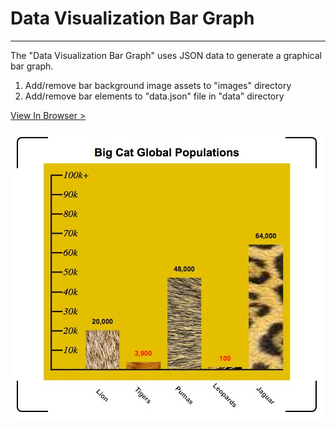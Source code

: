 # Data Visualization Bar Graph
___
The "Data Visualization Bar Graph" uses JSON data to generate a graphical bar graph.

1. Add/remove bar background image assets to "images" directory
2. Add/remove bar elements to "data.json" file in "data" directory

[View In Browser >](https://kcdevelop.github.io/data-visualization-bar-graph/)

![Vanilla Slider](https://github.com/kcdevelop/data-visualization-bar-graph/blob/main/data-visualization-bar-graph-preview.jpg)